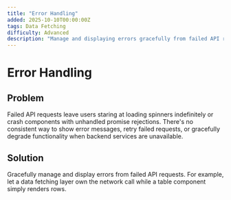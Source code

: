```yaml
---
title: "Error Handling"
added: 2025-10-10T00:00:00Z
tags: Data Fetching
difficulty: Advanced
description: "Manage and displaying errors gracefully from failed API requests."
---
```

# Error Handling

## Problem

Failed API requests leave users staring at loading spinners indefinitely or crash components with unhandled promise rejections. There's no consistent way to show error messages, retry failed requests, or gracefully degrade functionality when backend services are unavailable.

## Solution

Gracefully manage and display errors from failed API requests. For example, let a data fetching layer own the network call while a table component simply renders rows.
